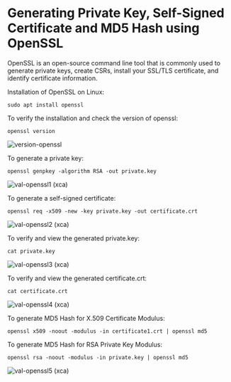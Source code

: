 # Generating Private Key, Self-Signed Certificate and MD5 Hash using OpenSSL
OpenSSL is an open-source command line tool that is commonly used to generate private keys, create CSRs, install your SSL/TLS certificate, and identify certificate information.

Installation of OpenSSL on Linux:
```
sudo apt install openssl
```
To verify the installation and check the version of openssl:

```
openssl version
```
![version-openssl](https://github.com/malvika-thakur/OpenSSL/assets/60217652/46d515a7-9315-4878-b3de-68db1fd01239)

To generate a private key:

```
openssl genpkey -algorithm RSA -out private.key
```
![val-openssl1 (xca)](https://github.com/malvika-thakur/OpenSSL/assets/60217652/5dbf13e8-729f-47c1-b425-2df8ef6ba652)


To generate a self-signed certificate:
```
openssl req -x509 -new -key private.key -out certificate.crt
```
![val-openssl2 (xca)](https://github.com/malvika-thakur/OpenSSL/assets/60217652/edcbb555-1aef-4bce-a5b5-31e5a5fa4b2e)

To verify and view the generated private.key:
```
cat private.key
```
![val-openssl3 (xca)](https://github.com/malvika-thakur/OpenSSL/assets/60217652/8bc36964-4404-44fd-ad6d-5dc2f54df527)

To verify and view the generated certificate.crt:
```
cat certificate.crt
```
![val-openssl4 (xca)](https://github.com/malvika-thakur/OpenSSL/assets/60217652/9cebe283-eda2-47a5-a5e5-f7b8350cbf58)

To generate MD5 Hash for X.509 Certificate Modulus:
```
openssl x509 -noout -modulus -in certificate1.crt | openssl md5
```
To generate MD5 Hash for RSA Private Key Modulus:
```
openssl rsa -noout -modulus -in private.key | openssl md5
```
![val-openssl5 (xca)](https://github.com/malvika-thakur/OpenSSL/assets/60217652/bb74bfe7-9252-4168-abdb-2614293b252e)

